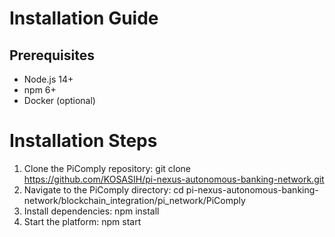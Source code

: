 # Installation Guide

## Prerequisites

- Node.js 14+
- npm 6+
- Docker (optional)

# Installation Steps

1. Clone the PiComply repository: git clone https://github.com/KOSASIH/pi-nexus-autonomous-banking-network.git
2. Navigate to the PiComply directory: cd pi-nexus-autonomous-banking-network/blockchain_integration/pi_network/PiComply
3. Install dependencies: npm install
4. Start the platform: npm start
